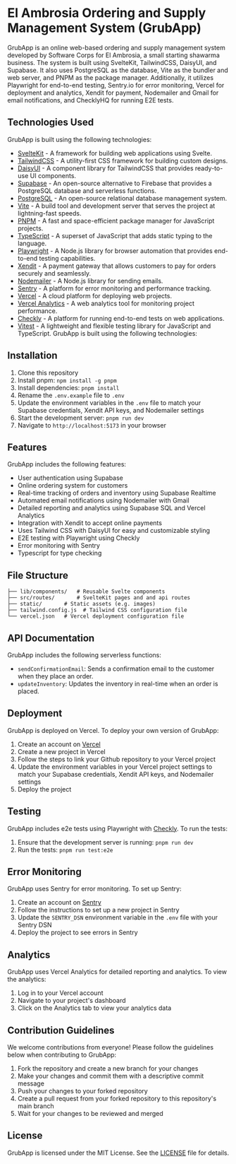 El Ambrosia Ordering and Supply Management System (GrubApp)
===========================================================

GrubApp is an online web-based ordering and supply management system developed by Software Corps for El Ambrosia, a small starting shawarma business. The system is built using SvelteKit, TailwindCSS, DaisyUI, and Supabase. It also uses PostgreSQL as the database, Vite as the bundler and web server, and PNPM as the package manager. Additionally, it utilizes Playwright for end-to-end testing, Sentry.io for error monitoring, Vercel for deployment and analytics, Xendit for payment, Nodemailer and Gmail for email notifications, and ChecklyHQ for running E2E tests.

Technologies Used
-----------------

GrubApp is built using the following technologies:

- [SvelteKit](https://kit.svelte.dev/) - A framework for building web applications using Svelte.
- [TailwindCSS](https://tailwindcss.com/) - A utility-first CSS framework for building custom designs.
- [DaisyUI](https://daisyui.com/) - A component library for TailwindCSS that provides ready-to-use UI components.
- [Supabase](https://supabase.io/) - An open-source alternative to Firebase that provides a PostgreSQL database and serverless functions.
- [PostgreSQL](https://www.postgresql.org/) - An open-source relational database management system.
- [Vite](https://vitejs.dev/) - A build tool and development server that serves the project at lightning-fast speeds.
- [PNPM](https://pnpm.io/) - A fast and space-efficient package manager for JavaScript projects.
- [TypeScript](https://www.typescriptlang.org/) - A superset of JavaScript that adds static typing to the language.
- [Playwright](https://playwright.dev/) - A Node.js library for browser automation that provides end-to-end testing capabilities.
- [Xendit](https://www.xendit.co/) - A payment gateway that allows customers to pay for orders securely and seamlessly.
- [Nodemailer](https://nodemailer.com/about/) - A Node.js library for sending emails.
- [Sentry](https://sentry.io/) - A platform for error monitoring and performance tracking.
- [Vercel](https://vercel.com/) - A cloud platform for deploying web projects.
- [Vercel Analytics](https://vercel.com/docs/analytics) - A web analytics tool for monitoring project performance.
- [Checkly](https://checklyhq.com/) - A platform for running end-to-end tests on web applications.
- [Vitest](https://vitest.dev/) - A lightweight and flexible testing library for JavaScript and TypeScript.
GrubApp is built using the following technologies:

Installation
------------

1. Clone this repository
2. Install pnpm: `npm install -g pnpm`
3. Install dependencies: `pnpm install`
4. Rename the `.env.example` file to `.env`
5. Update the environment variables in the `.env` file to match your Supabase credentials, Xendit API keys, and Nodemailer settings
6. Start the development server: `pnpm run dev`
7. Navigate to `http://localhost:5173` in your browser

Features
--------

GrubApp includes the following features:

- User authentication using Supabase
- Online ordering system for customers
- Real-time tracking of orders and inventory using Supabase Realtime
- Automated email notifications using Nodemailer with Gmail
- Detailed reporting and analytics using Supabase SQL and Vercel Analytics
- Integration with Xendit to accept online payments
- Uses Tailwind CSS with DaisyUI for easy and customizable styling
- E2E testing with Playwright using Checkly
- Error monitoring with Sentry
- Typescript for type checking

File Structure
--------------

```code
├── lib/components/   # Reusable Svelte components
├── src/routes/       # SvelteKit pages and and api routes
├── static/       # Static assets (e.g. images)
├── tailwind.config.js  # Tailwind CSS configuration file
└── vercel.json   # Vercel deployment configuration file
```

API Documentation
-----------------

GrubApp includes the following serverless functions:

- `sendConfirmationEmail`: Sends a confirmation email to the customer when they place an order.
- `updateInventory`: Updates the inventory in real-time when an order is placed.

Deployment
----------

GrubApp is deployed on Vercel. To deploy your own version of GrubApp:

1. Create an account on [Vercel](https://vercel.com/)
2. Create a new project in Vercel
3. Follow the steps to link your Github repository to your Vercel project
4. Update the environment variables in your Vercel project settings to match your Supabase credentials, Xendit API keys, and Nodemailer settings
5. Deploy the project

Testing
-------

GrubApp includes e2e tests using Playwright with [Checkly](https://www.checklyhq.com/). To run the tests:

1. Ensure that the development server is running: `pnpm run dev`
2. Run the tests: `pnpm run test:e2e`

Error Monitoring
----------------

GrubApp uses Sentry for error monitoring. To set up Sentry:

1. Create an account on [Sentry](https://sentry.io/)
2. Follow the instructions to set up a new project in Sentry
3. Update the `SENTRY_DSN` environment variable in the `.env` file with your Sentry DSN
4. Deploy the project to see errors in Sentry

Analytics
---------

GrubApp uses Vercel Analytics for detailed reporting and analytics. To view the analytics:

1. Log in to your Vercel account
2. Navigate to your project's dashboard
3. Click on the Analytics tab to view your analytics data

Contribution Guidelines
-----------------------

We welcome contributions from everyone! Please follow the guidelines below when contributing to GrubApp:

1. Fork the repository and create a new branch for your changes
2. Make your changes and commit them with a descriptive commit message
3. Push your changes to your forked repository
4. Create a pull request from your forked repository to this repository's main branch
5. Wait for your changes to be reviewed and merged

License
-------

GrubApp is licensed under the MIT License. See the [LICENSE](LICENSE) file for details.
